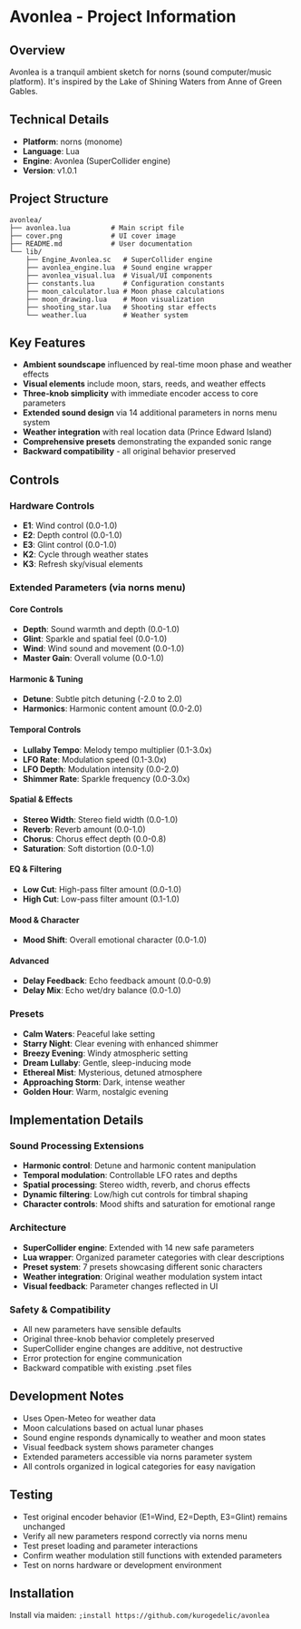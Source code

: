 # Avonlea - Project Information

## Overview
Avonlea is a tranquil ambient sketch for norns (sound computer/music platform). It's inspired by the Lake of Shining Waters from Anne of Green Gables.

## Technical Details
- **Platform**: norns (monome)
- **Language**: Lua
- **Engine**: Avonlea (SuperCollider engine)
- **Version**: v1.0.1

## Project Structure
```
avonlea/
├── avonlea.lua          # Main script file
├── cover.png            # UI cover image
├── README.md            # User documentation
└── lib/
    ├── Engine_Avonlea.sc   # SuperCollider engine
    ├── avonlea_engine.lua  # Sound engine wrapper
    ├── avonlea_visual.lua  # Visual/UI components
    ├── constants.lua       # Configuration constants
    ├── moon_calculator.lua # Moon phase calculations
    ├── moon_drawing.lua    # Moon visualization
    ├── shooting_star.lua   # Shooting star effects
    └── weather.lua         # Weather system

```

## Key Features
- **Ambient soundscape** influenced by real-time moon phase and weather effects
- **Visual elements** include moon, stars, reeds, and weather effects  
- **Three-knob simplicity** with immediate encoder access to core parameters
- **Extended sound design** via 14 additional parameters in norns menu system
- **Weather integration** with real location data (Prince Edward Island)
- **Comprehensive presets** demonstrating the expanded sonic range
- **Backward compatibility** - all original behavior preserved

## Controls

### Hardware Controls
- **E1**: Wind control (0.0-1.0)
- **E2**: Depth control (0.0-1.0)
- **E3**: Glint control (0.0-1.0) 
- **K2**: Cycle through weather states
- **K3**: Refresh sky/visual elements

### Extended Parameters (via norns menu)

#### Core Controls
- **Depth**: Sound warmth and depth (0.0-1.0)
- **Glint**: Sparkle and spatial feel (0.0-1.0)
- **Wind**: Wind sound and movement (0.0-1.0)
- **Master Gain**: Overall volume (0.0-1.0)

#### Harmonic & Tuning
- **Detune**: Subtle pitch detuning (-2.0 to 2.0)
- **Harmonics**: Harmonic content amount (0.0-2.0)

#### Temporal Controls
- **Lullaby Tempo**: Melody tempo multiplier (0.1-3.0x)
- **LFO Rate**: Modulation speed (0.1-3.0x)
- **LFO Depth**: Modulation intensity (0.0-2.0)
- **Shimmer Rate**: Sparkle frequency (0.0-3.0x)

#### Spatial & Effects
- **Stereo Width**: Stereo field width (0.0-1.0)
- **Reverb**: Reverb amount (0.0-1.0)
- **Chorus**: Chorus effect depth (0.0-0.8)
- **Saturation**: Soft distortion (0.0-1.0)

#### EQ & Filtering
- **Low Cut**: High-pass filter amount (0.0-1.0)
- **High Cut**: Low-pass filter amount (0.1-1.0)

#### Mood & Character
- **Mood Shift**: Overall emotional character (0.0-1.0)

#### Advanced
- **Delay Feedback**: Echo feedback amount (0.0-0.9)
- **Delay Mix**: Echo wet/dry balance (0.0-1.0)

### Presets
- **Calm Waters**: Peaceful lake setting
- **Starry Night**: Clear evening with enhanced shimmer  
- **Breezy Evening**: Windy atmospheric setting
- **Dream Lullaby**: Gentle, sleep-inducing mode
- **Ethereal Mist**: Mysterious, detuned atmosphere
- **Approaching Storm**: Dark, intense weather
- **Golden Hour**: Warm, nostalgic evening

## Implementation Details

### Sound Processing Extensions
- **Harmonic control**: Detune and harmonic content manipulation
- **Temporal modulation**: Controllable LFO rates and depths
- **Spatial processing**: Stereo width, reverb, and chorus effects
- **Dynamic filtering**: Low/high cut controls for timbral shaping
- **Character controls**: Mood shifts and saturation for emotional range

### Architecture
- **SuperCollider engine**: Extended with 14 new safe parameters
- **Lua wrapper**: Organized parameter categories with clear descriptions
- **Preset system**: 7 presets showcasing different sonic characters
- **Weather integration**: Original weather modulation system intact
- **Visual feedback**: Parameter changes reflected in UI

### Safety & Compatibility
- All new parameters have sensible defaults
- Original three-knob behavior completely preserved
- SuperCollider engine changes are additive, not destructive
- Error protection for engine communication
- Backward compatible with existing .pset files

## Development Notes
- Uses Open-Meteo for weather data
- Moon calculations based on actual lunar phases
- Sound engine responds dynamically to weather and moon states
- Visual feedback system shows parameter changes
- Extended parameters accessible via norns parameter system
- All controls organized in logical categories for easy navigation

## Testing
- Test original encoder behavior (E1=Wind, E2=Depth, E3=Glint) remains unchanged
- Verify all new parameters respond correctly via norns menu
- Test preset loading and parameter interactions
- Confirm weather modulation still functions with extended parameters
- Test on norns hardware or development environment

## Installation
Install via maiden: `;install https://github.com/kurogedelic/avonlea`